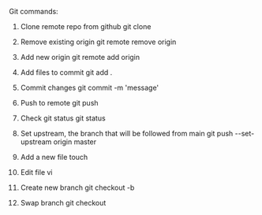 Git commands:

1. Clone remote repo from github
git clone <url>

2. Remove existing origin
git remote remove origin

3. Add new origin
git remote add origin <new-url>

4. Add files to commit
git add .

5. Commit changes
git commit -m 'message'

6. Push to remote
git push

7. Check git status
git status

8. Set upstream, the branch that will be followed from main
git push --set-upstream origin master

9. Add a new file
touch <new-file-name>

10. Edit file
vi <file-name>

11. Create new branch
git checkout -b <branch-name>

12. Swap branch
git checkout <branch-name>


